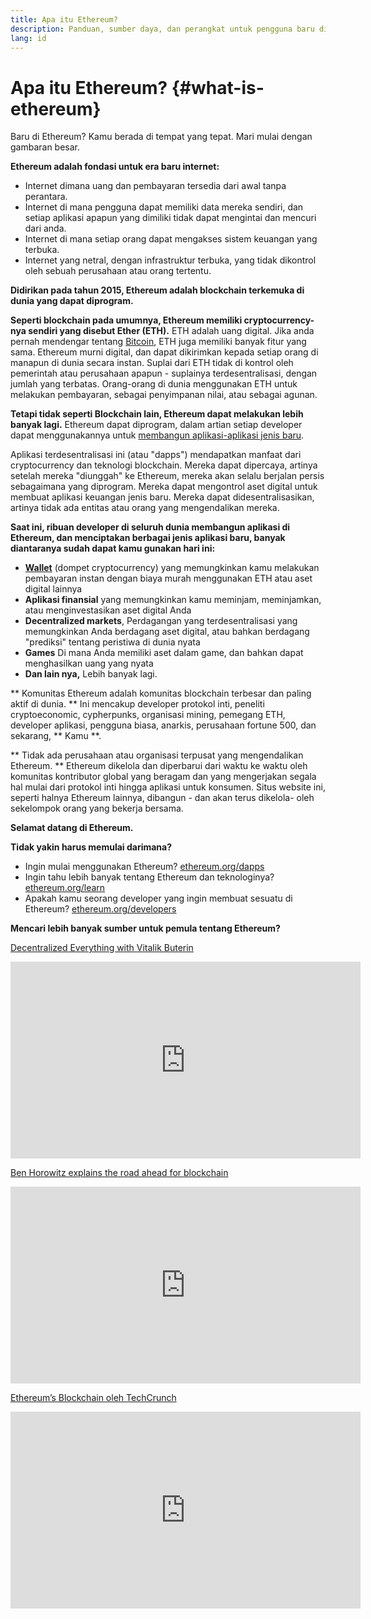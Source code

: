 ```yaml
---
title: Apa itu Ethereum?
description: Panduan, sumber daya, dan perangkat untuk pengguna baru di Ethereum.
lang: id
---
```


# Apa itu Ethereum? {#what-is-ethereum}

Baru di Ethereum? Kamu berada di tempat yang tepat. Mari mulai dengan gambaran besar.

**Ethereum adalah fondasi untuk era baru internet:**

- Internet dimana uang dan pembayaran tersedia dari awal tanpa perantara.
- Internet di mana pengguna dapat memiliki data mereka sendiri, dan setiap aplikasi apapun yang dimiliki tidak dapat mengintai dan mencuri dari anda.
- Internet di mana setiap orang dapat mengakses sistem keuangan yang terbuka.
- Internet yang netral, dengan infrastruktur terbuka, yang tidak dikontrol oleh sebuah perusahaan atau orang tertentu.

**Didirikan pada tahun 2015, Ethereum adalah blockchain terkemuka di dunia yang dapat diprogram.**

**Seperti blockchain pada umumnya, Ethereum memiliki cryptocurrency-nya sendiri yang disebut Ether (ETH).** ETH adalah uang digital. Jika anda pernah mendengar tentang [Bitcoin](http://bitcoin.org/), ETH juga memiliki banyak fitur yang sama. Ethereum murni digital, dan dapat dikirimkan kepada setiap orang di manapun di dunia secara instan. Suplai dari ETH tidak di kontrol oleh pemerintah atau perusahaan apapun - suplainya terdesentralisasi, dengan jumlah yang terbatas. Orang-orang di dunia menggunakan ETH untuk melakukan pembayaran, sebagai penyimpanan nilai, atau sebagai agunan.

**Tetapi tidak seperti Blockchain lain, Ethereum dapat melakukan lebih banyak lagi.** Ethereum dapat diprogram, dalam artian setiap developer dapat menggunakannya untuk [membangun aplikasi-aplikasi jenis baru](/id/dapps/).

Aplikasi terdesentralisasi ini (atau "dapps") mendapatkan manfaat dari cryptocurrency dan teknologi blockchain. Mereka dapat dipercaya, artinya setelah mereka "diunggah" ke Ethereum, mereka akan selalu berjalan persis sebagaimana yang diprogram. Mereka dapat mengontrol aset digital untuk membuat aplikasi keuangan jenis baru. Mereka dapat didesentralisasikan, artinya tidak ada entitas atau orang yang mengendalikan mereka.

**Saat ini, ribuan developer di seluruh dunia membangun aplikasi di Ethereum, dan menciptakan berbagai jenis aplikasi baru, banyak diantaranya sudah dapat kamu gunakan hari ini:**

- [**Wallet**](/id/wallets/) (dompet cryptocurrency) yang memungkinkan kamu melakukan pembayaran instan dengan biaya murah menggunakan ETH atau aset digital lainnya
- **Aplikasi finansial** yang memungkinkan kamu meminjam, meminjamkan, atau menginvestasikan aset digital Anda
- **Decentralized markets**, Perdagangan yang terdesentralisasi yang memungkinkan Anda berdagang aset digital, atau bahkan berdagang "prediksi" tentang peristiwa di dunia nyata
- **Games** Di mana Anda memiliki aset dalam game, dan bahkan dapat menghasilkan uang yang nyata
- **Dan lain nya,** Lebih banyak lagi.

** Komunitas Ethereum adalah komunitas blockchain terbesar dan paling aktif di dunia. ** Ini mencakup developer protokol inti, peneliti cryptoeconomic, cypherpunks, organisasi mining, pemegang ETH, developer aplikasi, pengguna biasa, anarkis, perusahaan fortune 500, dan sekarang, ** Kamu **.

** Tidak ada perusahaan atau organisasi terpusat yang mengendalikan Ethereum. ** Ethereum dikelola dan diperbarui dari waktu ke waktu oleh komunitas kontributor global yang beragam dan yang mengerjakan segala hal mulai dari protokol inti hingga aplikasi untuk konsumen. Situs website ini, seperti halnya Ethereum lainnya, dibangun - dan akan terus dikelola- oleh sekelompok orang yang bekerja bersama.

**Selamat datang di Ethereum.**

**Tidak yakin harus memulai darimana?**

- Ingin mulai menggunakan Ethereum? [ethereum.org/dapps](/id/dapps/)
- Ingin tahu lebih banyak tentang Ethereum dan teknologinya? [ethereum.org/learn](/id/learn/)
- Apakah kamu seorang developer yang ingin membuat sesuatu di Ethereum? [ethereum.org/developers](/id/developers/)

**Mencari lebih banyak sumber untuk pemula tentang Ethereum?**

[Decentralized Everything with Vitalik Buterin](https://youtu.be/WSN5BaCzsbo)

<div class="iframe-container">
  <iframe width="560" height="315" src="https://www.youtube.com/embed/WSN5BaCzsbo" frameborder="0" allow="accelerometer; autoplay; encrypted-media; gyroscope; picture-in-picture" allowfullscreen></iframe>
</div>

[Ben Horowitz explains the road ahead for blockchain](https://www.youtube.com/watch?v=l9jvKWKmRfs&feature=youtu.be)

<div class="iframe-container">
  <iframe width="560" height="315" src="https://www.youtube.com/embed/l9jvKWKmRfs" frameborder="0" allow="accelerometer; autoplay; encrypted-media; gyroscope; picture-in-picture" allowfullscreen></iframe>
</div>

[Ethereum’s Blockchain oleh TechCrunch](https://www.youtube.com/watch?v=WfULutvxvzY)

<div class="iframe-container">
  <iframe width="560" height="315" src="https://www.youtube.com/embed/WfULutvxvzY" frameborder="0" allow="accelerometer; autoplay; encrypted-media; gyroscope; picture-in-picture" allowfullscreen></iframe>
</div>
